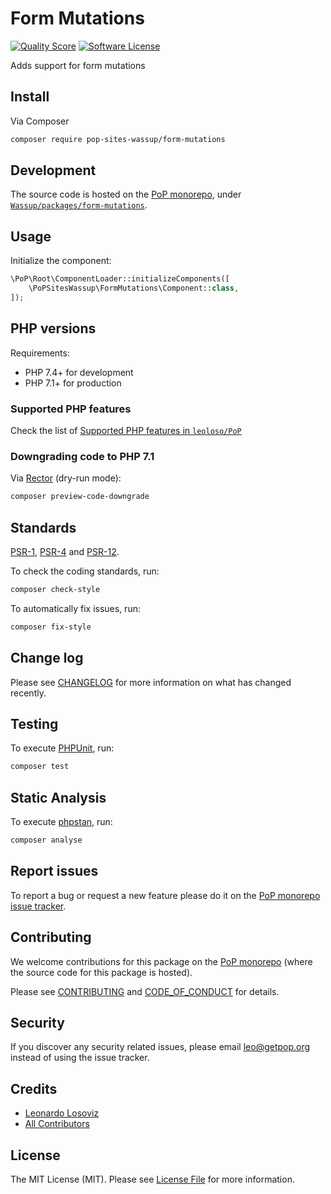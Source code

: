 # Form Mutations

<!-- [![Build Status][ico-travis]][link-travis] -->
[![Quality Score][ico-code-quality]][link-code-quality]
[![Software License][ico-license]](LICENSE.md)

<!--
[![Latest Version on Packagist][ico-version]][link-packagist]
[![Coverage Status][ico-scrutinizer]][link-scrutinizer]
[![Total Downloads][ico-downloads]][link-downloads]
-->

Adds support for form mutations

## Install

Via Composer

``` bash
composer require pop-sites-wassup/form-mutations
```

## Development

The source code is hosted on the [PoP monorepo](https://github.com/leoloso/PoP), under [`Wassup/packages/form-mutations`](https://github.com/leoloso/PoP/tree/master/layers/Wassup/packages/form-mutations).

## Usage

Initialize the component:

``` php
\PoP\Root\ComponentLoader::initializeComponents([
    \PoPSitesWassup\FormMutations\Component::class,
]);
```

## PHP versions

Requirements:

- PHP 7.4+ for development
- PHP 7.1+ for production

### Supported PHP features

Check the list of [Supported PHP features in `leoloso/PoP`](https://github.com/leoloso/PoP/#supported-php-features)

### Downgrading code to PHP 7.1

Via [Rector](https://github.com/rectorphp/rector) (dry-run mode):

```bash
composer preview-code-downgrade
```

## Standards

[PSR-1](https://www.php-fig.org/psr/psr-1), [PSR-4](https://www.php-fig.org/psr/psr-4) and [PSR-12](https://www.php-fig.org/psr/psr-12).

To check the coding standards, run:

``` bash
composer check-style
```

To automatically fix issues, run:

``` bash
composer fix-style
```

## Change log

Please see [CHANGELOG](CHANGELOG.md) for more information on what has changed recently.

## Testing

To execute [PHPUnit](https://phpunit.de/), run:

``` bash
composer test
```

## Static Analysis

To execute [phpstan](https://github.com/phpstan/phpstan), run:

``` bash
composer analyse
```

## Report issues

To report a bug or request a new feature please do it on the [PoP monorepo issue tracker](https://github.com/leoloso/PoP/issues).

## Contributing

We welcome contributions for this package on the [PoP monorepo](https://github.com/leoloso/PoP) (where the source code for this package is hosted).

Please see [CONTRIBUTING](CONTRIBUTING.md) and [CODE_OF_CONDUCT](CODE_OF_CONDUCT.md) for details.

## Security

If you discover any security related issues, please email leo@getpop.org instead of using the issue tracker.

## Credits

- [Leonardo Losoviz][link-author]
- [All Contributors][link-contributors]

## License

The MIT License (MIT). Please see [License File](LICENSE.md) for more information.

[ico-version]: https://img.shields.io/packagist/v/pop-sites-wassup/form-mutations.svg?style=flat-square
[ico-license]: https://img.shields.io/badge/license-MIT-brightgreen.svg?style=flat-square
[ico-travis]: https://img.shields.io/travis/pop-sites-wassup/form-mutations/master.svg?style=flat-square
[ico-scrutinizer]: https://img.shields.io/scrutinizer/coverage/g/pop-sites-wassup/form-mutations.svg?style=flat-square
[ico-code-quality]: https://img.shields.io/scrutinizer/g/pop-sites-wassup/form-mutations.svg?style=flat-square
[ico-downloads]: https://img.shields.io/packagist/dt/pop-sites-wassup/form-mutations.svg?style=flat-square

[link-packagist]: https://packagist.org/packages/pop-sites-wassup/form-mutations
[link-travis]: https://travis-ci.org/pop-sites-wassup/form-mutations
[link-scrutinizer]: https://scrutinizer-ci.com/g/pop-sites-wassup/form-mutations/code-structure
[link-code-quality]: https://scrutinizer-ci.com/g/pop-sites-wassup/form-mutations
[link-downloads]: https://packagist.org/packages/pop-sites-wassup/form-mutations
[link-author]: https://github.com/leoloso
[link-contributors]: ../../../../../../contributors
